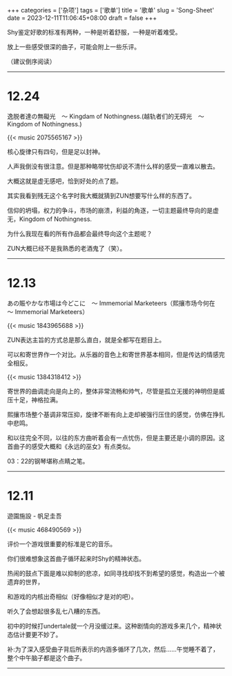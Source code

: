 +++
categories = ['杂项']
tags = ['歌单']
title = '歌单'
slug = 'Song-Sheet'
date = 2023-12-11T11:06:45+08:00
draft = false
+++

Shy鉴定好歌的标准有两种，一种是听着舒服，一种是听着难受。

放上一些感受很深的曲子，可能会附上一些乐评。

（建议倒序阅读）

___

# 12.24

逸脱者達の無礙光　〜 Kingdam of Nothingness.(越轨者们的无碍光　～ Kingdom of Nothingness.)

{{< music 2075565167 >}}

核心旋律只有四句，但是足以封神。

人声我倒没有很注意。但是那种略带忧伤却说不清什么样的感受一直难以散去。

大概这就是虚无感吧，恰到好处的点了题。

其实我看到残无这个名字时我大概就猜到ZUN想要写什么样的东西了。

信仰的坍塌，权力的争斗，市场的崩溃，利益的角逐，一切主题最终导向的是虚无，Kingdom of Nothingness.

为什么我现在看的所有作品都会最终导向这个主题呢？

ZUN大概已经不是我熟悉的老酒鬼了（笑）。

___

# 12.13

あの賑やかな市場は今どこに　～ Immemorial Marketeers（熙攘市场今何在　～ Immemorial Marketeers）

{{< music 1843965688 >}}

ZUN表达主旨的方式总是那么直白，就是全都写在题目上。

可以和寄世界作一个对比。从乐器的音色上和寄世界基本相同，但是传达的情感完全相反。

{{< music 1384318412 >}}

寄世界的曲调走向是向上的，整体非常流畅和帅气，尽管是孤立无援的神明但是威压十足，神格拉满。

熙攘市场整个基调非常压抑，旋律不断有向上走却被强行压住的感觉，仿佛在挣扎中悲鸣。

和以往完全不同，以往的东方曲听着会有一点忧伤，但是主要还是小调的原因。这首曲子的感受大概和《永远的巫女》有点类似。

03：22的钢琴堪称点睛之笔。

 ___

# 12.11

遊園施設 - 帆足圭吾

{{< music 468490569 >}}

评价一个游戏很重要的标准是它的音乐。

你们很难想象这首曲子循环起来时Shy的精神状态。

热闹的鼓点下面是难以抑制的悲凉，如同寻找却找不到希望的感觉，构造出一个被遗弃的世界，

和游戏的内核出奇相似（好像相似才是对的吧）。

听久了会想起很多乱七八糟的东西。

初中的时候打undertale就一个月没缓过来。这种剧情向的游戏多来几个，精神状态估计要更不妙了。

补:为了深入感受曲子背后所表示的内涵多循环了几次，然后……午觉睡不着了，整个中午脑子都是这个曲子。

___








